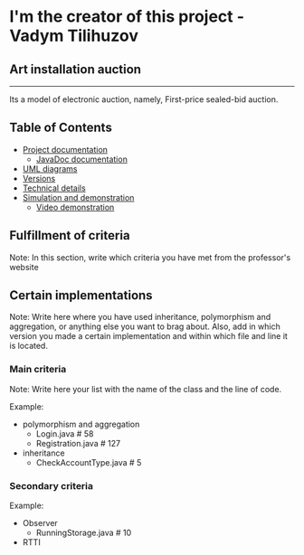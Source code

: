 # I'm the creator of this project - Vadym Tilihuzov

## Art installation auction
***
Its a model of electronic auction, namely, First-price sealed-bid auction.

## Table of Contents

* [Project documentation](Documentation/000_project_documentation)
  * [JavaDoc documentation](Documentation/000_project_documentation)
* [UML diagrams](Documentation/001_uml_diagrams)
* [Versions](Documentation/002_versions)
* [Technical details](Documentation/003_tech_details)
* [Simulation and demonstration](Documentation/004_simulation_and_demonstration)  
  * [Video demonstration](Documentation/004_simulation_and_demonstration)

## Fulfillment of criteria

Note: In this section, write which criteria you have met from the professor's website

## Certain implementations

Note: Write here where you have used inheritance, polymorphism and aggregation, or anything else you want to brag about. Also, add in which version you made a certain implementation and within which file and line it is located.

### Main criteria

Note: Write here your list with the name of the class and the line of code.

Example:

* polymorphism and aggregation
  * Login.java # 58
  * Registration.java # 127
* inheritance
  * CheckAccountType.java # 5

### Secondary criteria

Example:

* Observer
  * RunningStorage.java # 10
* RTTI
